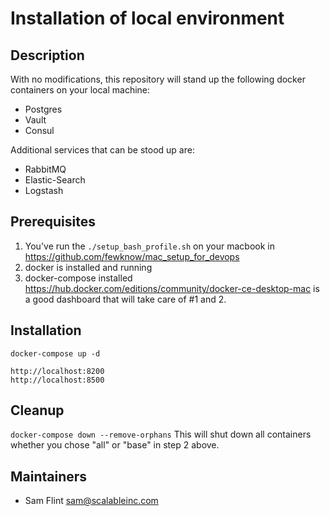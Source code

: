 # Installation of local environment

## Description

With no modifications, this repository will stand up the following docker containers on your local machine:

- Postgres
- Vault
- Consul

Additional services that can be stood up are:

- RabbitMQ
- Elastic-Search
- Logstash

## Prerequisites
1. You've run the `./setup_bash_profile.sh` on your macbook in https://github.com/fewknow/mac_setup_for_devops
2. docker is installed and running
3. docker-compose installed
https://hub.docker.com/editions/community/docker-ce-desktop-mac is a good dashboard that will take care of #1 and 2.


## Installation

`docker-compose up -d`
```
http://localhost:8200
http://localhost:8500

```

## Cleanup

`docker-compose down --remove-orphans`
This will shut down all containers whether you chose "all" or "base" in step 2 above.

## Maintainers

- Sam Flint sam@scalableinc.com
